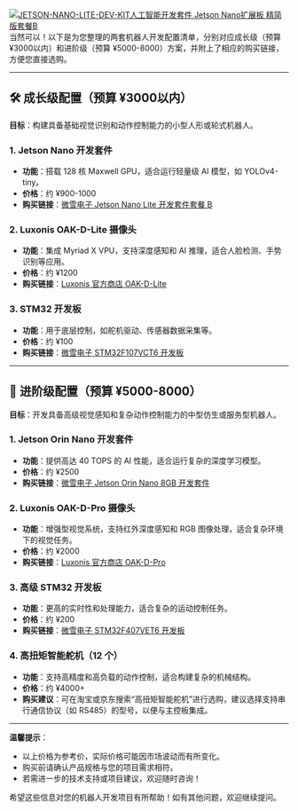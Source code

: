 [![JETSON-NANO-LITE-DEV-KIT人工智能开发套件 Jetson Nano扩展板 精简版套餐B](https://tse3.mm.bing.net/th?id=OIP.LoZ2fcBCFLXvlqB_WzuOPgHaFj&pid=Api)](https://www.waveshare.net/shop/JETSON-NANO-LITE-DEV-KIT-B.htm)
当然可以！以下是为您整理的两套机器人开发配置清单，分别对应成长级（预算 ¥3000以内）和进阶级（预算 ¥5000-8000）方案，并附上了相应的购买链接，方便您直接选购。

---

## 🛠️ 成长级配置（预算 ¥3000以内）

**目标**：构建具备基础视觉识别和动作控制能力的小型人形或轮式机器人。

### 1. **Jetson Nano 开发套件**

- **功能**：搭载 128 核 Maxwell GPU，适合运行轻量级 AI 模型，如 YOLOv4-tiny。
- **价格**：约 ¥900-1000
- **购买链接**：[微雪电子 Jetson Nano Lite 开发套件套餐 B](https://www.waveshare.net/shop/JETSON-NANO-LITE-DEV-KIT-B.htm)

### 2. **Luxonis OAK-D-Lite 摄像头**

- **功能**：集成 Myriad X VPU，支持深度感知和 AI 推理，适合人脸检测、手势识别等应用。
- **价格**：约 ¥1200
- **购买链接**：[Luxonis 官方商店 OAK-D-Lite](https://shop.luxonis.com/products/oak-d-lite-1)

### 3. **STM32 开发板**

- **功能**：用于底层控制，如舵机驱动、传感器数据采集等。
- **价格**：约 ¥100
- **购买链接**：[微雪电子 STM32F107VCT6 开发板](https://www.waveshare.net/shop/Open107V.htm)

---

## 🚀 进阶级配置（预算 ¥5000-8000）

**目标**：开发具备高级视觉感知和复杂动作控制能力的中型仿生或服务型机器人。

### 1. **Jetson Orin Nano 开发套件**

- **功能**：提供高达 40 TOPS 的 AI 性能，适合运行复杂的深度学习模型。
- **价格**：约 ¥2500
- **购买链接**：[微雪电子 Jetson Orin Nano 8GB 开发套件](https://www.waveshare.net/shop/JETSON-ORIN-NANO-8G-DEV-KIT.htm)

### 2. **Luxonis OAK-D-Pro 摄像头**

- **功能**：增强型视觉系统，支持红外深度感知和 RGB 图像处理，适合复杂环境下的视觉任务。
- **价格**：约 ¥2000
- **购买链接**：[Luxonis 官方商店 OAK-D-Pro](https://shop.luxonis.com/products/oak-d-pro)

### 3. **高级 STM32 开发板**

- **功能**：更高的实时性和处理能力，适合复杂的运动控制任务。
- **价格**：约 ¥200
- **购买链接**：[微雪电子 STM32F407VET6 开发板](https://www.waveshare.net/shop/Open407V-C.htm)

### 4. **高扭矩智能舵机（12 个）**

- **功能**：支持高精度和高负载的动作控制，适合构建复杂的机械结构。
- **价格**：约 ¥4000+
- **购买建议**：可在淘宝或京东搜索“高扭矩智能舵机”进行选购，建议选择支持串行通信协议（如 RS485）的型号，以便与主控板集成。

---

**温馨提示**：

- 以上价格为参考价，实际价格可能因市场波动而有所变化。
- 购买前请确认产品规格与您的项目需求相符。
- 若需进一步的技术支持或项目建议，欢迎随时咨询！

希望这些信息对您的机器人开发项目有所帮助！如有其他问题，欢迎继续提问。 
